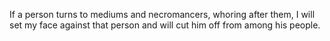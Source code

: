 If a person turns to mediums and necromancers, whoring after them, I will set my face against that person and will cut him off from among his people.
